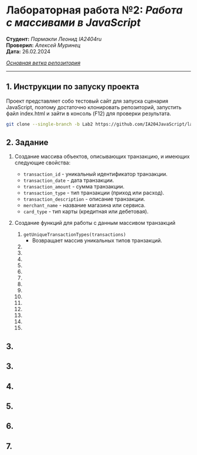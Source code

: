 # **Лабораторная работа №2:** *Работа с массивами в JavaScript*

__Студент:__  *Пармакли Леонид IA2404ru*  
__Проверил:__  *Алексей Муринец*  
__Дата:__ 26.02.2024

*[Основная ветка репозитория](https://github.com/IA204JavaScript/labworks_leopard187)*

---

## 1. Инструкции по запуску проекта

Проект представляет собо тестовый сайт для запуска сценария JavaScript, поэтому достаточно клонировать репозиторий, запустить файл index.html и зайти в консоль (F12) для проверки результата. 

```bash
git clone --single-branch -b Lab2 https://github.com/IA204JavaScript/labworks_leopard187.git
```

## 2. Задание

1. Создание массива объектов, описывающих транзакцию, и имеющих следующие свойства: 
   - `transaction_id` - уникальный идентификатор транзакции.
   - `transaction_date` - дата транзакции.
   - `transaction_amount` - сумма транзакции.
   - `transaction_type` - тип транзакции (приход или расход).
   - `transaction_description` - описание транзакции.
   - `merchant_name` - название магазина или сервиса.
   - `card_type` - тип карты (кредитная или дебетовая).

2. Создание функций для работы с данным массивом транзакций
    1. `getUniqueTransactionTypes(transactions)`
        - Возвращает массив уникальных типов транзакций.
    2.
    3.
    4.
    5.
    6.
    7.
    8.
    9.
    10.
    11.
    12.
    13.
    14.
    15.


## 3.

## 3.

## 4.

## 5.

## 6.

## 7.